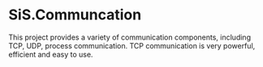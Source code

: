 # SiS.Communcation
This project provides a variety of communication components, including TCP, UDP, process communication. TCP communication is very powerful, efficient and easy to use.
